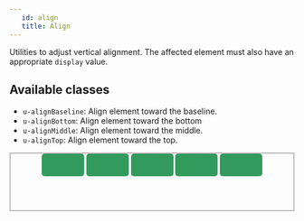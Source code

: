```yaml
---
   id: align
   title: Align
---
```


<style>
.example-parent {
    border: 2px #bbb solid;
    height: 100px;
    text-align:center;
}
.example-element {
    background-color: #329A5C;
    border-radius: 5px;
    color: #FFF;
    display: inline-block;
    height: 40px;
    //padding: 5px 20px;
    width: 15%;
}
</style>

Utilities to adjust vertical alignment. The affected element must also have an
appropriate `display` value.

## Available classes
* `u-alignBaseline`: Align element toward the baseline.
* `u-alignBottom`: Align element toward the bottom
* `u-alignMiddle`: Align element toward the middle.
* `u-alignTop`: Align element toward the top.

<div class="example-parent">
    <div class="example-element"></div>
    <div class="example-element u-alignBaseline"></div>
    <div class="example-element u-alignBottom"></div>
    <div class="example-element u-alignMiddle"></div>
    <div class="example-element u-alignTop"></div>
</div>